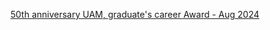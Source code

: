 [50th anniversary UAM, graduate's career Award - Aug 2024](https://github.com/itzjac/bytecave/blob/main/presentations/GamingCareerDevelopment-1hrVersion.pdf)
